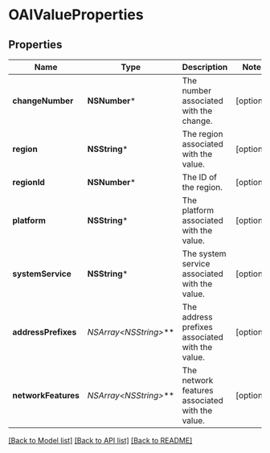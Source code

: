# OAIValueProperties

## Properties
Name | Type | Description | Notes
------------ | ------------- | ------------- | -------------
**changeNumber** | **NSNumber*** | The number associated with the change. | [optional] 
**region** | **NSString*** | The region associated with the value. | [optional] 
**regionId** | **NSNumber*** | The ID of the region. | [optional] 
**platform** | **NSString*** | The platform associated with the value. | [optional] 
**systemService** | **NSString*** | The system service associated with the value. | [optional] 
**addressPrefixes** | **NSArray&lt;NSString*&gt;*** | The address prefixes associated with the value. | [optional] 
**networkFeatures** | **NSArray&lt;NSString*&gt;*** | The network features associated with the value. | [optional] 

[[Back to Model list]](../README.md#documentation-for-models) [[Back to API list]](../README.md#documentation-for-api-endpoints) [[Back to README]](../README.md)


